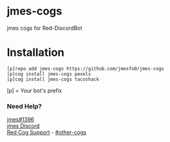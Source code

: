# jmes-cogs
jmes cogs for Red-DiscordBot

# Installation
```
[p]repo add jmes-cogs https://github.com/jmesfo0/jmes-cogs
[p]cog install jmes-cogs pexels
[p]cog install jmes-cogs tacoshack
```
[p] = Your bot's prefix

### Need Help?
[jmes#1396](https://discordapp.com/users/309536563161989120)<br>
[jmes Discord](https://discord.jmes.dev)<br>
[Red Cog Support](https://discord.gg/GET4DVk) - [#other-cogs](https://discord.com/channels/240154543684321280/240212783503900673)<br><br>
